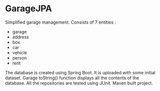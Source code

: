 # GarageJPA
Simplified garage management.
Consists of 7 entities : 
- garage
- address
- box
- car
- vehicle
- person
- rent


The database is created using Spring Boot.
It is uploaded with some initial dataset.
Garage toString() function displays all the contents of the database.
All the repositories are tested using JUnit.
Maven built project.
